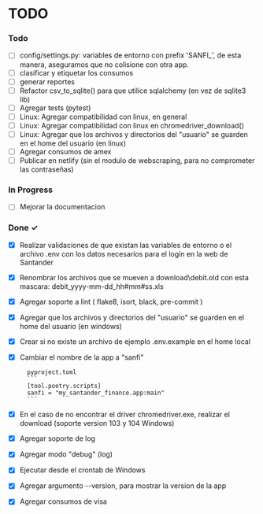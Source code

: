 # TODO

### Todo

* [ ] config/settings.py: variables de entorno con prefix 'SANFI_', de esta manera, aseguramos que no colisione con otra app.
* [ ] clasificar y etiquetar los consumos
* [ ] generar reportes
* [ ] Refactor csv_to_sqlite() para que utilice sqlalchemy (en vez de sqlite3 lib)
* [ ] Agregar tests (pytest)
* [ ] Linux: Agregar compatibilidad con linux, en general
* [ ] Linux: Agregar compatibilidad con linux en chromedriver_download()
* [ ] Linux: Agregar que los archivos y directorios del "usuario" se guarden en el home del usuario (en linux)
* [ ] Agregar consumos de amex
* [ ] Publicar en netlify (sin el modulo de webscraping, para no comprometer las contraseñas)

### In Progress

* [ ] Mejorar la documentacion

### Done ✓

* [x] Realizar validaciones de que existan las variables de entorno o el archivo .env con los datos necesarios para el login en la web de Santander

* [x] Renombrar los archivos que se mueven a download\debit.old con esta mascara: debit_yyyy-mm-dd_hh#mm#ss.xls

* [x] Agregar soporte a lint ( flake8, isort, black, pre-commit )

* [x] Agregar que los archivos y directorios del "usuario" se guarden en el home del usuario (en windows)

* [x] Crear si no existe un archivo de ejemplo .env.example en el home local

* [x] Cambiar el nombre de la app a "sanfi"

        pyproject.toml
        ```
        [tool.poetry.scripts]
        sanfi = "my_santander_finance.app:main"
        ```
* [x] En el caso de no encontrar el driver chromedriver.exe, realizar el download (soporte version 103 y 104 Windows)

* [x] Agregar soporte de log

* [x] Agregar modo "debug" (log)

* [x] Ejecutar desde el crontab de Windows
  
* [x] Agregar argumento --version, para mostrar la version de la app

* [x] Agregar consumos de visa
